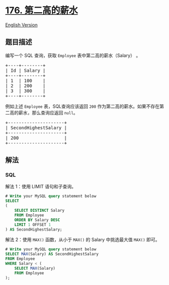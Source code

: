 # [176. 第二高的薪水](https://leetcode-cn.com/problems/second-highest-salary)

[English Version](/solution/0100-0199/0176.Second%20Highest%20Salary/README_EN.md)

## 题目描述

<!-- 这里写题目描述 -->
<p>编写一个 SQL 查询，获取 <code>Employee</code>&nbsp;表中第二高的薪水（Salary）&nbsp;。</p>

<pre>+----+--------+
| Id | Salary |
+----+--------+
| 1  | 100    |
| 2  | 200    |
| 3  | 300    |
+----+--------+
</pre>

<p>例如上述&nbsp;<code>Employee</code>&nbsp;表，SQL查询应该返回&nbsp;<code>200</code> 作为第二高的薪水。如果不存在第二高的薪水，那么查询应返回 <code>null</code>。</p>

<pre>+---------------------+
| SecondHighestSalary |
+---------------------+
| 200                 |
+---------------------+
</pre>

## 解法

<!-- 这里可写通用的实现逻辑 -->

<!-- tabs:start -->

### **SQL**

解法 1：使用 LIMIT 语句和子查询。

```sql
# Write your MySQL query statement below
SELECT
(
    SELECT DISTINCT Salary
    FROM Employee
    ORDER BY Salary DESC
    LIMIT 1 OFFSET 1
) AS SecondHighestSalary;
```

解法 2：使用 `MAX()` 函数，从小于 `MAX()` 的 Salary 中挑选最大值 `MAX()` 即可。

```sql
# Write your MySQL query statement below
SELECT MAX(Salary) AS SecondHighestSalary
FROM Employee
WHERE Salary < (
    SELECT MAX(Salary)
    FROM Employee
);
```

<!-- tabs:end -->
